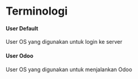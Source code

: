 # Terminologi

#### <a name="user-default">User Default</a>

User OS yang digunakan untuk login ke server

#### <a name="user-odoo">User Odoo</a>

User OS yang digunakan untuk menjalankan Odoo
